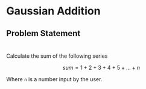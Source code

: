 # Gaussian Addition


## Problem Statement

#
Calculate the sum of the following series

```math
sum=1+2+3+4+5+...+n
```

Where `n` is a number input by the user.